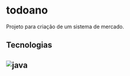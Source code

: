# todoano
Projeto para criação de um sistema de mercado.

<h2>Tecnologias<h2>
<img align="center" alt="java" src="https://img.shields.io/badge/Java-ED8B00?style=for-the-badge&logo=openjdk&logoColor=white" />

